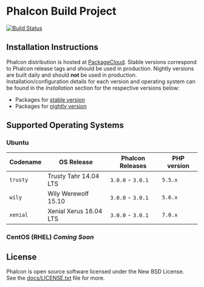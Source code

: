 # Phalcon Build Project

[![Build Status](https://travis-ci.org/phalcongelist/packagecloud.svg?branch=master)][:build-st:]

## Installation Instructions

Phalcon distribution is hosted at [PackageCloud][:cloud:].
Stable versions correspond to Phalcon release tags and should be used in production.
Nightly versions are built daily and should **not** be used in production.
Installation/configuration details for each version and operating system can be found in
the _Installation_ section for the respective versions below:

* Packages for [stable version][:stable:]
* Packages for [nightly version][:nightly:]

## Supported Operating Systems

### Ubuntu

| Codename  | OS Release             | Phalcon Releases  | PHP version   |
| --------- | ---------------------- | ----------------- | ------------- |
| `trusty`  | Trusty Tahr 14.04 LTS  | `3.0.0` - `3.0.1` | `5.5.x`       |
| `wily`    | Wily Werewolf 15.10    | `3.0.0` - `3.0.1` | `5.6.x`       |
| `xenial`  | Xenial Xerus 16.04 LTS | `3.0.0` - `3.0.1` | `7.0.x`       |


### CentOS (RHEL) _Coming Soon_

## License

Phalcon is open source software licensed under the New BSD License.<br>
See the [docs/LICENSE.txt][:docs:] file for more.

[:build-st:]: https://travis-ci.org/phalcongelist/packagecloud
[:cloud:]: https://packagecloud.io/phalcon
[:stable:]: https://packagecloud.io/phalcon/stable
[:nightly:]: https://packagecloud.io/phalcon/nightly
[:docs:]: https://github.com/phalcongelist/packagecloud/blob/master/docs/LICENSE.txt

